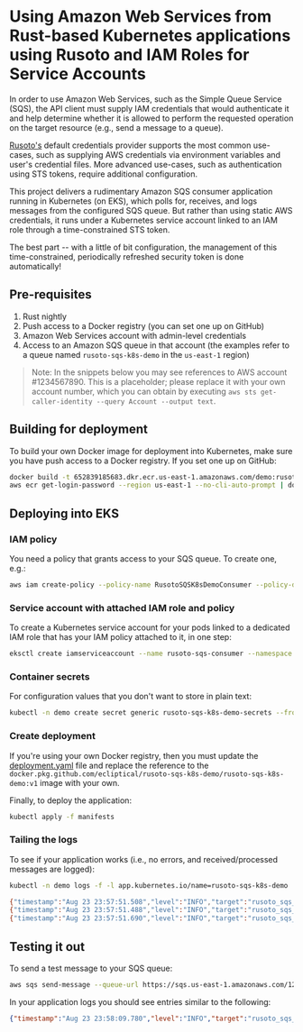 # Using Amazon Web Services from Rust-based Kubernetes applications using Rusoto and IAM Roles for Service Accounts

In order to use Amazon Web Services, such as the Simple Queue Service (SQS), the API client must supply IAM credentials that would authenticate it and help determine whether it is allowed to perform the requested operation on the target resource (e.g., send a message to a queue).

[Rusoto's](https://github.com/rusoto/rusoto) default credentials provider supports the most common use-cases, such as supplying AWS credentials via environment variables and user's credential files. More advanced use-cases, such as authentication using STS tokens, require additional configuration.

This project delivers a rudimentary Amazon SQS consumer application running in Kubernetes (on EKS), which polls for, receives, and logs messages from the configured SQS queue. But rather than using static AWS credentials, it runs under a Kubernetes service account linked to an IAM role through a time-constrained STS token.

The best part -- with a little of bit configuration, the management of this time-constrained, periodically refreshed security token is done automatically!

## Pre-requisites

1. Rust nightly
2. Push access to a Docker registry (you can set one up on GitHub)
3. Amazon Web Services account with admin-level credentials
4. Access to an Amazon SQS queue in that account (the examples refer to a queue named `rusoto-sqs-k8s-demo` in the `us-east-1` region)

> Note: In the snippets below you may see references to AWS account #1234567890. This is a placeholder; please replace it with your own account number, which you can obtain by executing `aws sts get-caller-identity --query Account --output text`.

## Building for deployment

To build your own Docker image for deployment into Kubernetes, make sure you have push access to a Docker registry. If you set one up on GitHub:

```bash
docker build -t 652839185683.dkr.ecr.us-east-1.amazonaws.com/demo:rusoto-sqs-k8s-demo .
aws ecr get-login-password --region us-east-1 --no-cli-auto-prompt | docker login --username AWS --password-stdin 652839185683.dkr.ecr.us-east-1.amazonaws.com && docker push 652839185683.dkr.ecr.us-east-1.amazonaws.com/demo:rusoto-sqs-k8s-demo
```

## Deploying into EKS

### IAM policy

You need a policy that grants access to your SQS queue. To create one, e.g.:

```bash
aws iam create-policy --policy-name RusotoSQSK8sDemoConsumer --policy-document '{"Version": "2012-10-17", "Statement": [{"Effect": "Allow", "Action": ["sqs:DeleteMessage", "sqs:GetQueueUrl", "sqs:ChangeMessageVisibility", "sqs:DeleteMessageBatch", "sqs:ReceiveMessage", "sqs:GetQueueAttributes", "sqs:ChangeMessageVisibilityBatch"], "Resource": ["arn:aws:sqs:*:1234567890:*"]}]}'
```

### Service account with attached IAM role and policy

To create a Kubernetes service account for your pods linked to a dedicated IAM role that has your IAM policy attached to it, in one step:

```bash
eksctl create iamserviceaccount --name rusoto-sqs-consumer --namespace demo --cluster rusoto-sqs-demo --attach-policy-arn  arn:aws:iam::123456789:policy/RusotoSQSK8sDemoConsumer --approve
```

### Container secrets

For configuration values that you don't want to store in plain text:

```bash
kubectl -n demo create secret generic rusoto-sqs-k8s-demo-secrets --from-literal=queue_url=https://sqs.us-east-1.amazonaws.com/1234567890/rusoto-sqs-k8s-demo
```

### Create deployment

If you're using your own Docker registry, then you must update the [deployment.yaml](./deployment.yaml) file and replace the reference to the `docker.pkg.github.com/ecliptical/rusoto-sqs-k8s-demo/rusoto-sqs-k8s-demo:v1` image with your own.

Finally, to deploy the application:

```bash
kubectl apply -f manifests
```

### Tailing the logs

To see if your application works (i.e., no errors, and received/processed messages are logged):

```bash
kubectl -n demo logs -f -l app.kubernetes.io/name=rusoto-sqs-k8s-demo

{"timestamp":"Aug 23 23:57:51.508","level":"INFO","target":"rusoto_sqs_k8s_demo","fields":{"message":"rusoto-sqs-k8s-demo 0.1.0 (4b04653, release build, linux [x86_64], Sun, 23 Aug 2020 19:12:11 +0000)","log.target":"rusoto_sqs_k8s_demo","log.module_path":"rusoto_sqs_k8s_demo","log.file":"src/main.rs","log.line":189}}
{"timestamp":"Aug 23 23:57:51.488","level":"INFO","target":"rusoto_sqs_k8s_demo","fields":{"message":"rusoto-sqs-k8s-demo 0.1.0 (4b04653, release build, linux [x86_64], Sun, 23 Aug 2020 19:12:11 +0000)","log.target":"rusoto_sqs_k8s_demo","log.module_path":"rusoto_sqs_k8s_demo","log.file":"src/main.rs","log.line":189}}
{"timestamp":"Aug 23 23:57:51.690","level":"INFO","target":"rusoto_sqs_k8s_demo","fields":{"message":"rusoto-sqs-k8s-demo 0.1.0 (4b04653, release build, linux [x86_64], Sun, 23 Aug 2020 19:12:11 +0000)","log.target":"rusoto_sqs_k8s_demo","log.module_path":"rusoto_sqs_k8s_demo","log.file":"src/main.rs","log.line":189}}
```

## Testing it out

To send a test message to your SQS queue:

```bash
aws sqs send-message --queue-url https://sqs.us-east-1.amazonaws.com/1234567890/rusoto-sqs-k8s-demo --message-body 'Hello world!'
```

In your application logs you should see entries similar to the following:

```json
{"timestamp":"Aug 23 23:58:09.780","level":"INFO","target":"rusoto_sqs_k8s_demo","fields":{"message":"Message { attributes: None, body: Some(\"Hello world!\"), md5_of_body: Some(\"86fb269d190d2c85f6e0468ceca42a20\"), md5_of_message_attributes: None, message_attributes: None, message_id: Some(\"d1ec1019-6398-4c75-b320-4a1e653e63ef\"), receipt_handle: Some(\"AQEBDrxJ...fnjddGjP8J6zvFKtw==\") }","log.target":"rusoto_sqs_k8s_demo","log.module_path":"rusoto_sqs_k8s_demo","log.file":"src/main.rs","log.line":129}}
```
